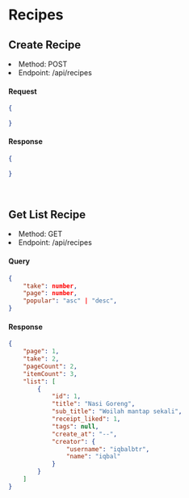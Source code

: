 # Recipes

## Create Recipe

<li> Method: POST
<li> Endpoint: /api/recipes

#### Request
```json
{
    
}
```

#### Response 
```json
{
    
}
```

<br>

## Get List Recipe

<li> Method: GET
<li> Endpoint: /api/recipes

#### Query
```json
{
    "take": number,
    "page": number,
    "popular": "asc" | "desc",
}
```

#### Response 
```json
{
    "page": 1,
    "take": 2,
    "pageCount": 2,
    "itemCount": 3,
    "list": [
        {
            "id": 1,
            "title": "Nasi Goreng",
            "sub_title": "Woilah mantap sekali",
            "receipt_liked": 1,
            "tags": null,
            "create_at": "--",
            "creator": {
                "username": "iqbalbtr",
                "name": "iqbal"
            }
        }
    ]
}
```

<br>
